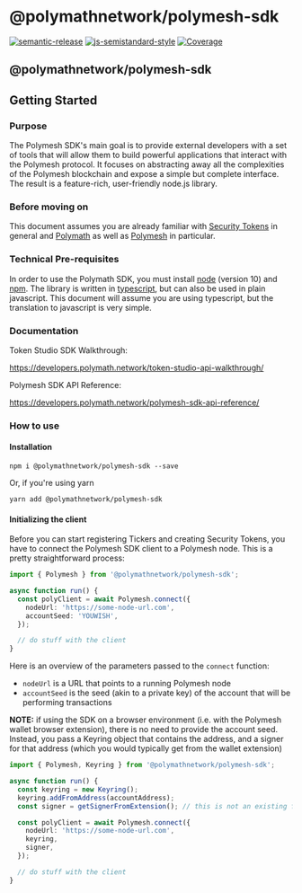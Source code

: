 # @polymathnetwork/polymesh-sdk

[![semantic-release](https://img.shields.io/badge/%20%20%F0%9F%93%A6%F0%9F%9A%80-semantic--release-e10079.svg)](https://github.com/semantic-release/semantic-release)
[![js-semistandard-style](https://img.shields.io/badge/code%20style-semistandard-brightgreen.svg?style=flat-square)](https://github.com/standard/semistandard)
[![Coverage](https://sonarcloud.io/api/project_badges/measure?project=PolymathNetwork_polymesh-sdk&metric=coverage)](https://sonarcloud.io/dashboard?id=PolymathNetwork_polymesh-sdk)

## @polymathnetwork/polymesh-sdk

## Getting Started

### Purpose

The Polymesh SDK's main goal is to provide external developers with a set of tools that will allow them to build powerful applications that interact with the Polymesh protocol. It focuses on abstracting away all the complexities of the Polymesh blockchain and expose a simple but complete interface. The result is a feature-rich, user-friendly node.js library.

### Before moving on

This document assumes you are already familiar with [Security Tokens](https://thesecuritytokenstandard.org/) in general and [Polymath](https://www.polymath.network/) as well as [Polymesh](https://polymath.network/polymesh) in particular.

### Technical Pre-requisites

In order to use the Polymath SDK, you must install [node](https://nodejs.org/) \(version 10\) and [npm](https://www.npmjs.com/). The library is written in [typescript](https://www.typescriptlang.org/), but can also be used in plain javascript. This document will assume you are using typescript, but the translation to javascript is very simple.

### Documentation

Token Studio SDK Walkthrough:

https://developers.polymath.network/token-studio-api-walkthrough/

Polymesh SDK API Reference:

https://developers.polymath.network/polymesh-sdk-api-reference/

### How to use

#### Installation

`npm i @polymathnetwork/polymesh-sdk --save`

Or, if you're using yarn

`yarn add @polymathnetwork/polymesh-sdk`

#### Initializing the client

Before you can start registering Tickers and creating Security Tokens, you have to connect the Polymesh SDK client to a Polymesh node. This is a pretty straightforward process:

```typescript
import { Polymesh } from '@polymathnetwork/polymesh-sdk';

async function run() {
  const polyClient = await Polymesh.connect({
    nodeUrl: 'https://some-node-url.com',
    accountSeed: 'YOUWISH',
  });

  // do stuff with the client
}
```

Here is an overview of the parameters passed to the `connect` function:

- `nodeUrl` is a URL that points to a running Polymesh node
- `accountSeed` is the seed (akin to a private key) of the account that will be performing transactions

**NOTE:** if using the SDK on a browser environment \(i.e. with the Polymesh wallet browser extension\), there is no need to provide the account seed. Instead, you pass a Keyring object that contains the address, and a signer for that address (which you would typically get from the wallet extension)

```typescript
import { Polymesh, Keyring } from '@polymathnetwork/polymesh-sdk';

async function run() {
  const keyring = new Keyring();
  keyring.addFromAddress(accountAddress);
  const signer = getSignerFromExtension(); // this is not an existing function, how you get this depends on the extension

  const polyClient = await Polymesh.connect({
    nodeUrl: 'https://some-node-url.com',
    keyring,
    signer,
  });

  // do stuff with the client
}
```
